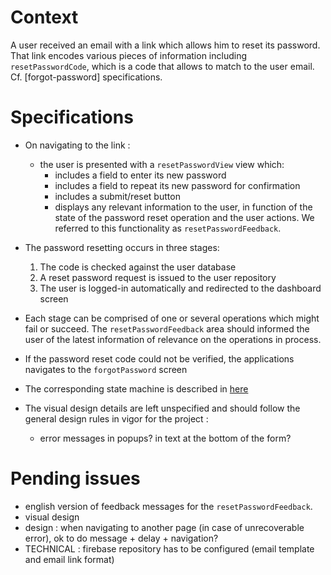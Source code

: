 # Context
A user received an email with a link which allows him to reset its password. That link encodes various pieces of information including `resetPasswordCode`, which is a code that allows to match to the user email. Cf. [forgot-password] specifications.

# Specifications
- On navigating to the link :
  - the user is presented with a `resetPasswordView` view which:
    - includes a field to enter its new password
    - includes a field to repeat its new password for confirmation
    - includes a submit/reset button
    - displays any relevant information to the user, in function of the state of the password reset operation and the user actions. We referred to this functionality as `resetPasswordFeedback`.

- The password resetting occurs in three stages:
  1. The code is checked against the user database
  2. A reset password request is issued to the user repository
  3. The user is logged-in automatically and redirected to the dashboard screen

- Each stage can be comprised of one or several operations which might fail or succeed. The `resetPasswordFeedback` area should informed the user of the latest information of relevance on the operations in process.

- If the password reset code could not be verified, the applications 
navigates to the `forgotPassword` screen

- The corresponding state machine is described in [here](./reset-password-fsm-detailed.pdf)

- The visual design details are left unspecified and should follow the general design rules in vigor for the project :
  - error messages in popups? in text at the bottom of the form?

# Pending issues
- english version of feedback messages for the `resetPasswordFeedback`.
- visual design
- design : when navigating to another page (in case of unrecoverable error), 
ok to do message + delay + navigation?
- TECHNICAL : firebase repository has to be configured (email template and email link format)
